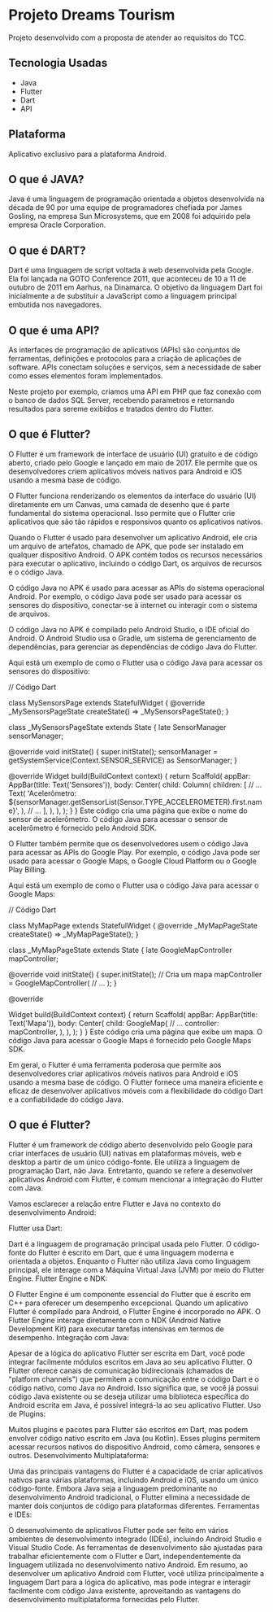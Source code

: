 # Projeto Dreams Tourism

Projeto desenvolvido com a proposta de atender ao requisitos do TCC.

## Tecnologia Usadas

- Java
- Flutter
- Dart
- API

## Plataforma
Aplicativo exclusivo para a plataforma Android.

## O que é JAVA?
Java é uma linguagem de programação orientada a objetos desenvolvida na década de 90 por uma equipe de programadores chefiada por James Gosling, na empresa Sun Microsystems, que em 2008 foi adquirido pela empresa Oracle Corporation.

## O que é DART?
Dart é uma linguagem de script voltada à web desenvolvida pela Google. Ela foi lançada na GOTO Conference 2011, que aconteceu de 10 a 11 de outubro de 2011 em Aarhus, na Dinamarca. O objetivo da linguagem Dart foi inicialmente a de substituir a JavaScript como a linguagem principal embutida nos navegadores.

## O que é uma API?
As interfaces de programação de aplicativos (APIs) são conjuntos de ferramentas, definições e protocolos para a criação de aplicações de software. APIs conectam soluções e serviços, sem a necessidade de saber como esses elementos foram implementados.

Neste projeto por exemplo, criamos uma API em PHP que faz conexão com o banco de dados SQL Server, recebendo parametros e retornando resultados para sereme exibidos e tratados dentro do Flutter.

## O que é Flutter?
O Flutter é um framework de interface de usuário (UI) gratuito e de código aberto, criado pelo Google e lançado em maio de 2017. Ele permite que os desenvolvedores criem aplicativos móveis nativos para Android e iOS usando a mesma base de código.

O Flutter funciona renderizando os elementos da interface do usuário (UI) diretamente em um Canvas, uma camada de desenho que é parte fundamental do sistema operacional. Isso permite que o Flutter crie aplicativos que são tão rápidos e responsivos quanto os aplicativos nativos.

Quando o Flutter é usado para desenvolver um aplicativo Android, ele cria um arquivo de artefatos, chamado de APK, que pode ser instalado em qualquer dispositivo Android. O APK contém todos os recursos necessários para executar o aplicativo, incluindo o código Dart, os arquivos de recursos e o código Java.

O código Java no APK é usado para acessar as APIs do sistema operacional Android. Por exemplo, o código Java pode ser usado para acessar os sensores do dispositivo, conectar-se à internet ou interagir com o sistema de arquivos.

O código Java no APK é compilado pelo Android Studio, o IDE oficial do Android. O Android Studio usa o Gradle, um sistema de gerenciamento de dependências, para gerenciar as dependências de código Java do Flutter.

Aqui está um exemplo de como o Flutter usa o código Java para acessar os sensores do dispositivo:

// Código Dart

class MySensorsPage extends StatefulWidget {
  @override
  _MySensorsPageState createState() => _MySensorsPageState();
}

class _MySensorsPageState extends State<MySensorsPage> {
  late SensorManager sensorManager;

  @override
  void initState() {
    super.initState();
    sensorManager = getSystemService(Context.SENSOR_SERVICE) as SensorManager;
  }

  @override
  Widget build(BuildContext context) {
    return Scaffold(
      appBar: AppBar(title: Text('Sensores')),
      body: Center(
        child: Column(
          children: [
            // ...
            Text(
              'Acelerômetro: ${sensorManager.getSensorList(Sensor.TYPE_ACCELEROMETER).first.name}',
            ),
            // ...
          ],
        ),
      ),
    );
  }
}
Este código cria uma página que exibe o nome do sensor de acelerômetro. O código Java para acessar o sensor de acelerômetro é fornecido pelo Android SDK.

O Flutter também permite que os desenvolvedores usem o código Java para acessar as APIs do Google Play. Por exemplo, o código Java pode ser usado para acessar o Google Maps, o Google Cloud Platform ou o Google Play Billing.

Aqui está um exemplo de como o Flutter usa o código Java para acessar o Google Maps:

// Código Dart

class MyMapPage extends StatefulWidget {
  @override
  _MyMapPageState createState() => _MyMapPageState();
}

class _MyMapPageState extends State<MyMapPage> {
  late GoogleMapController mapController;

  @override
  void initState() {
    super.initState();
    // Cria um mapa
    mapController = GoogleMapController(
      // ...
    );
  }

  @override

  Widget build(BuildContext context) {
    return Scaffold(
      appBar: AppBar(title: Text('Mapa')),
      body: Center(
        child: GoogleMap(
          // ...
          controller: mapController,
        ),
      ),
    );
  }
}
Este código cria uma página que exibe um mapa. O código Java para acessar o Google Maps é fornecido pelo Google Maps SDK.

Em geral, o Flutter é uma ferramenta poderosa que permite aos desenvolvedores criar aplicativos móveis nativos para Android e iOS usando a mesma base de código. O Flutter fornece uma maneira eficiente e eficaz de desenvolver aplicativos móveis com a flexibilidade do código Dart e a confiabilidade do código Java.



## O que é Flutter?
Flutter é um framework de código aberto desenvolvido pelo Google para criar interfaces de usuário (UI) nativas em plataformas móveis, web e desktop a partir de um único código-fonte. Ele utiliza a linguagem de programação Dart, não Java. Entretanto, quando se refere a desenvolver aplicativos Android com Flutter, é comum mencionar a integração do Flutter com Java.

Vamos esclarecer a relação entre Flutter e Java no contexto do desenvolvimento Android:

Flutter usa Dart:

Dart é a linguagem de programação principal usada pelo Flutter. O código-fonte do Flutter é escrito em Dart, que é uma linguagem moderna e orientada a objetos.
Enquanto o Flutter não utiliza Java como linguagem principal, ele interage com a Máquina Virtual Java (JVM) por meio do Flutter Engine.
Flutter Engine e NDK:

O Flutter Engine é um componente essencial do Flutter que é escrito em C++ para oferecer um desempenho excepcional.
Quando um aplicativo Flutter é compilado para Android, o Flutter Engine é incorporado no APK.
O Flutter Engine interage diretamente com o NDK (Android Native Development Kit) para executar tarefas intensivas em termos de desempenho.
Integração com Java:

Apesar de a lógica do aplicativo Flutter ser escrita em Dart, você pode integrar facilmente módulos escritos em Java ao seu aplicativo Flutter.
O Flutter oferece canais de comunicação bidirecionais (chamados de "platform channels") que permitem a comunicação entre o código Dart e o código nativo, como Java no Android.
Isso significa que, se você já possui código Java existente ou se deseja utilizar uma biblioteca específica do Android escrita em Java, é possível integrá-la ao seu aplicativo Flutter.
Uso de Plugins:

Muitos plugins e pacotes para Flutter são escritos em Dart, mas podem envolver código nativo escrito em Java (ou Kotlin).
Esses plugins permitem acessar recursos nativos do dispositivo Android, como câmera, sensores e outros.
Desenvolvimento Multiplataforma:

Uma das principais vantagens do Flutter é a capacidade de criar aplicativos nativos para várias plataformas, incluindo Android e iOS, usando um único código-fonte.
Embora Java seja a linguagem predominante no desenvolvimento Android tradicional, o Flutter elimina a necessidade de manter dois conjuntos de código para plataformas diferentes.
Ferramentas e IDEs:

O desenvolvimento de aplicativos Flutter pode ser feito em vários ambientes de desenvolvimento integrado (IDEs), incluindo Android Studio e Visual Studio Code.
As ferramentas de desenvolvimento são ajustadas para trabalhar eficientemente com o Flutter e Dart, independentemente da linguagem utilizada no desenvolvimento nativo Android.
Em resumo, ao desenvolver um aplicativo Android com Flutter, você utiliza principalmente a linguagem Dart para a lógica do aplicativo, mas pode integrar e interagir facilmente com código Java existente, aproveitando as vantagens do desenvolvimento multiplataforma fornecidas pelo Flutter.